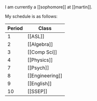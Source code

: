 
I am currently a [[sophomore]] at [[martin]].

My schedule is as follows:

| Period | Class           |
| ------ | --------------- |
| 1      | [[ASL]]         |
| 2      | [[Algebra]]     |
| 3      | [[Comp Sci]]    |
| 4      | [[Physics]]     |
| 7      | [[Psych]]       |
| 8      | [[Engineering]] |
| 9      | [[English]]     |
| 10     | [[SSEP]]        | 
